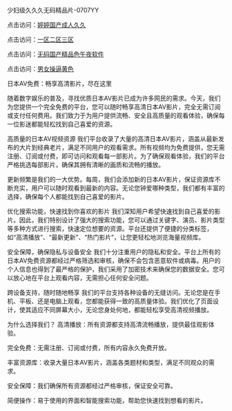 少妇级久久久无码精品片-0707YY

点击访问：<a href="https://bsdf-5f5.pages.dev/">婷婷国产成人久久</a>

点击访问：<a href="https://cfad.pages.dev/">一区二区三区</a>

点击访问：<a href="https://gfd-5xg.pages.dev/">无码国产精品色午夜软件</a>

点击访问：<a href="https://fdhf-454.pages.dev/">男女操逼黄色</a>

日本AV免费：畅享高清影片，尽在这里

随着数字娱乐的普及，寻找优质日本AV影片已成为许多网民的需求。今天，我们为您提供一个完全免费的平台，您可以随时畅享高清日本AV影片，完全无需订阅或支付任何费用。我们致力于为用户提供流畅、安全且高质量的观看体验，确保每一位影迷都能轻松找到自己喜爱的资源。

高质量的日本AV视频资源
我们平台收录了大量的高清日本AV影片，涵盖从最新发布的大片到经典老片，满足不同用户的观看需求。所有视频均为免费提供，您无需注册、订阅或付费，即可访问和观看每一部影片。为了确保观看体验，我们的平台严格挑选每部影片，确保其拥有清晰的画质和流畅的播放。

更新频繁是我们的一大优势。每周，我们会添加新的日本AV影片，保证资源库不断充实，用户可以随时观看到最新的内容。无论您钟爱哪种类型，我们都有丰富的选择，确保每个人都能找到自己喜爱的影片。

优化搜索功能，快速找到你喜欢的影片
我们深知用户希望快速找到自己喜爱的影片。因此，我们特别设计了强大的搜索功能，您可以通过关键字、演员、影片类型等多种方式进行搜索，快速定位想要的资源。平台还提供了便捷的分类标签，如“高清播放”、“最新更新”、“热门影片”，让您更轻松地浏览海量视频库。

安全保障，确保隐私与设备安全
我们十分注重用户的隐私和安全。平台上所有的日本AV免费资源都经过严格筛选和审核，确保不会包含恶意软件或病毒。用户的个人信息也得到了最严格的保护，我们采用了加密技术来确保您的数据安全。您可以放心地在平台上观看内容，无需担心任何安全问题。

跨设备支持，随时随地畅享
我们的平台支持各种设备的无缝访问。无论您是在手机、平板、还是电脑上观看，您都能获得一致的高质量体验。我们优化了页面设计，使其适应不同屏幕大小，无论您身处何地，都能轻松享受高清视频播放。

为什么选择我们？
高清播放：所有资源都支持高清流畅播放，提供最佳观影体验。

完全免费：无需注册、订阅或付费，所有内容永久免费开放。

丰富资源库：收录大量日本AV影片，涵盖各类题材和类型，满足不同观众的需求。

安全保障：我们确保所有资源都经过严格审核，保证安全可靠。

简便操作：易于使用的界面和智能搜索功能，帮助您快速找到想看的影片。

<span style="display:none;">[Canonical link]( https://github.com/na20250707/na4 ）</span>
